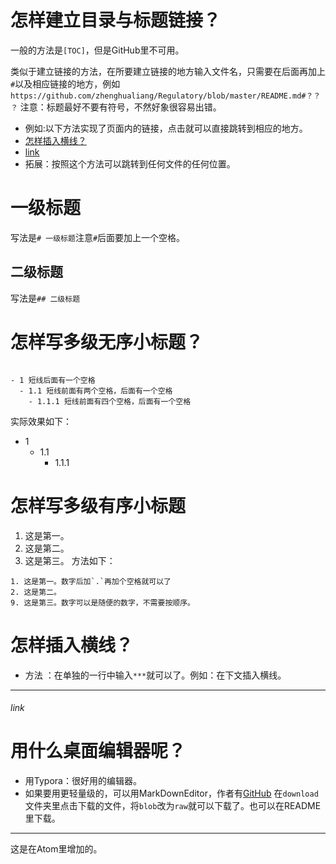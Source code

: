 # 怎样建立目录与标题链接？
一般的方法是`[TOC]`，但是GitHub里不可用。

类似于建立链接的方法，在所要建立链接的地方输入文件名，只需要在后面再加上`#`以及相应链接的地方，例如`https://github.com/zhenghualiang/Regulatory/blob/master/README.md#？？？`  注意：标题最好不要有符号，不然好象很容易出错。
* 例如:以下方法实现了页面内的链接，点击就可以直接跳转到相应的地方。
* [怎样插入横线？](https://github.com/zhenghualiang/My-Study-Github/blob/master/MarkDown.md#怎样插入横线)
* [link](https://github.com/zhenghualiang/My-Study-Github/blob/master/MarkDown.md#link)
* 拓展：按照这个方法可以跳转到任何文件的任何位置。
# 一级标题
写法是`# 一级标题`注意`#`后面要加上一个空格。
## 二级标题
写法是`## 二级标题`
# 怎样写多级无序小标题？

```

- 1 短线后面有一个空格
  - 1.1 短线前面有两个空格，后面有一个空格
    - 1.1.1 短线前面有四个空格，后面有一个空格
```

实际效果如下：

- 1
  - 1.1
    - 1.1.1

# 怎样写多级有序小标题
1. 这是第一。
2. 这是第二。
9. 这是第三。
方法如下：

```
1. 这是第一。数字后加`.`再加个空格就可以了
2. 这是第二。
9. 这是第三。数字可以是随便的数字，不需要按顺序。
```

# 怎样插入横线？
* 方法 ：在单独的一行中输入`***`就可以了。例如：在下文插入横线。
***

###### link

# 用什么桌面编辑器呢？
* 用Typora：很好用的编辑器。
* 如果要用更轻量级的，可以用MarkDownEditor，作者有[GitHub](https://github.com/jijinggang/MarkdownEditor) 在`download`文件夹里点击下载的文件，将`blob`改为`raw`就可以下载了。也可以在README里下载。

***
这是在Atom里增加的。
